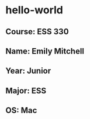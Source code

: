 # hello-world
## **Course**: ESS 330
## **Name**: Emily Mitchell
## **Year**: Junior
## **Major**: ESS
## **OS**: Mac

